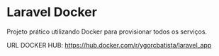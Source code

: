 # Laravel Docker

Projeto prático utilizando Docker para provisionar todos os serviços.

URL DOCKER HUB: https://hub.docker.com/r/ygorcbatista/laravel_app